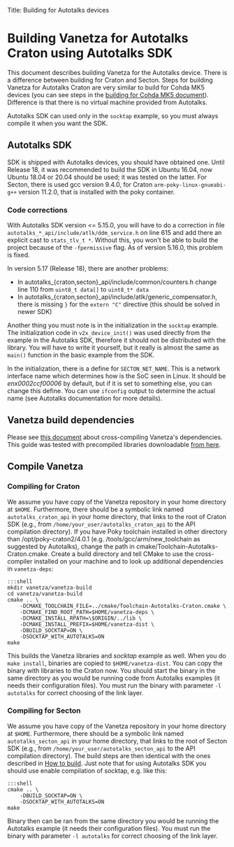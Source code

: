 Title: Building for Autotalks devices

# Building Vanetza for Autotalks Craton using Autotalks SDK

This document describes building Vanetza for the Autotalks device. There is a difference between building for Craton and Secton.
Steps for building Vanetza for Autotalks Craton are very similar to build for Cohda MK5 devices (you can see steps in the [building for Cohda MK5 document](cohda-sdk-build.md)). Difference is that there is no virtual machine provided from Autotalks.

Autotalks SDK can used only in the `socktap` example, so you must always compile it when you want the SDK.

## Autotalks SDK

SDK is shipped with Autotalks devices, you should have obtained one. Until Release 18, it was recommended to build the SDK in Ubuntu 16.04, now Ubuntu 18.04 or 20.04 should be used; it was tested on the latter. For Secton, there is used gcc version 9.4.0, for Craton `arm-poky-linux-gnueabi-g++` version 11.2.0, that is installed with the poky container.

### Code corrections

With Autotalks SDK version <= 5.15.0, you will have to do a correction in file `autotalks_*_api/include/atlk/ddm_service.h` on line 615 and add there an explicit cast to `stats_tlv_t *`. Without this, you won't be able to build the project because of the `-fpermissive` flag. As of version 5.16.0, this problem is fixed.

In version 5.17 (Release 18), there are another problems:
* In autotalks_{craton,secton}_api/include/common/counters.h change line 110 from `uint8_t data[]` to `uint8_t* data`
* In autotalks_{craton,secton}_api/include/atlk/generic_compensator.h, there is missing `}` for the `extern "C"` directive (this should be solved in newer SDK)

Another thing you must note is in the initialization in the `socktap` example. The initialization code in `v2x_device_init()` was used directly from the example in the Autotalks SDK, therefore it should not be distributed with the library. You will have to write it yourself, but it really is almost the same as `main()` function in the basic example from the SDK.

In the initialization, there is a define for `SECTON_NET_NAME`. This is a network interface name which determines how is the SoC seen in Linux. It should be *enx0002ccf00006* by default, but if it is set to something else, you can change this define. You can use `ifconfig` output to determine the actual name (see Autotalks documentation for more details).

## Vanetza build dependencies

Please see [this document](cross-compile-dependencies.md) about cross-compiling Vanetza's dependencies.
This guide  was tested with precompiled libraries downloadable [from here](cohda-sdk-build.md).

## Compile Vanetza

### Compiling for Craton
We assume you have copy of the Vanetza repository in your home directory at `$HOME`.
Furthermore, there should be a symbolic link named `autotalks_craton_api` in your home directory, that links to the root of Craton SDK (e.g., from `/home/your_user/autotalks_craton_api` to the API compilation directory). If you have Poky toolchain installed in other directory than /opt/poky-craton2/4.0.1 (e.g. /tools/gcc/arm/new_toolchain as suggested by Autotalks), change the path in cmake/Toolchain-Autotalks-Craton.cmake.
Create a build directory and tell CMake to use the cross-compiler installed on your machine and to look up additional dependencies in `vanetza-deps`:

    :::shell
    mkdir vanetza/vanetza-build
    cd vanetza/vanetza-build
    cmake .. \
        -DCMAKE_TOOLCHAIN_FILE=../cmake/Toolchain-Autotalks-Craton.cmake \
        -DCMAKE_FIND_ROOT_PATH=$HOME/vanetza-deps \
        -DCMAKE_INSTALL_RPATH=\$ORIGIN/../lib \
        -DCMAKE_INSTALL_PREFIX=$HOME/vanetza-dist \
        -DBUILD_SOCKTAP=ON \
        -DSOCKTAP_WITH_AUTOTALKS=ON
    make

This builds the Vanetza libraries and *socktap* example as well. When you do `make install`, binaries are copied to `$HOME/vanetza-dist`. You can copy the binary with libraries to the Craton now. You should start the binary in the same directory as you would be running code from Autotalks examples (it needs their configuration files). You must run the binary with parameter `-l autotalks` for correct choosing of the link layer.

### Compiling for Secton
We assume you have copy of the Vanetza repository in your home directory at `$HOME`.
Furthermore, there should be a symbolic link named `autotalks_secton_api` in your home directory, that links to the root of Secton SDK (e.g., from `/home/your_user/autotalks_secton_api` to the API compilation directory). The build steps are then identical with the ones described in [How to build](../how-to-build.md). Just note that for using Autotalks SDK you should use enable compilation of socktap, e.g. like this:

    :::shell
    cmake .. \
        -DBUILD_SOCKTAP=ON \
        -DSOCKTAP_WITH_AUTOTALKS=ON
    make

Binary then can be ran from the same directory you would be running the Autotalks example (it needs their configuration files). You must run the binary with parameter `-l autotalks` for correct choosing of the link layer.

